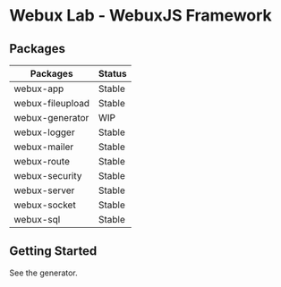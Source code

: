 # Webux Lab - WebuxJS Framework

## Packages

| Packages         | Status |
| ---------------- | ------ |
| webux-app        | Stable |
| webux-fileupload | Stable |
| webux-generator  | WIP    |
| webux-logger     | Stable |
| webux-mailer     | Stable |
| webux-route      | Stable |
| webux-security   | Stable |
| webux-server     | Stable |
| webux-socket     | Stable |
| webux-sql        | Stable |

## Getting Started

See the generator.